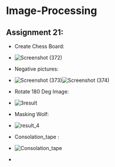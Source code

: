 # Image-Processing

## Assignment 21:
  - Create Chess Board:
  - ![Screenshot (372)](https://user-images.githubusercontent.com/91725214/152672896-69dd5b62-f2a2-4bdf-978c-d73084fab13c.png)
  
  - Negative pictures:
  - ![Screenshot (373)](https://user-images.githubusercontent.com/91725214/152672937-a42306ca-f32f-4bbe-ab16-00aa6f394427.png)![Screenshot (374)](https://user-images.githubusercontent.com/91725214/152672961-c3dede88-c2e4-484c-ba21-46f679670d59.png)
  
  - Rotate 180 Deg Image:
  - ![3result](https://user-images.githubusercontent.com/91725214/152673535-61cd5927-25f0-47b3-b3b7-342ebb15e9f6.jpg)
  
  - Masking Wolf:
  - ![result_4](https://user-images.githubusercontent.com/91725214/152674211-19c5be3f-4a1b-4060-b973-2516ce9d66c2.png)
 
  - Consolation_tape :
  - ![Consolation_tape](https://user-images.githubusercontent.com/91725214/152675431-c1d55cca-7327-49e1-bfc3-f2477879c1ff.png)

  - 

  

